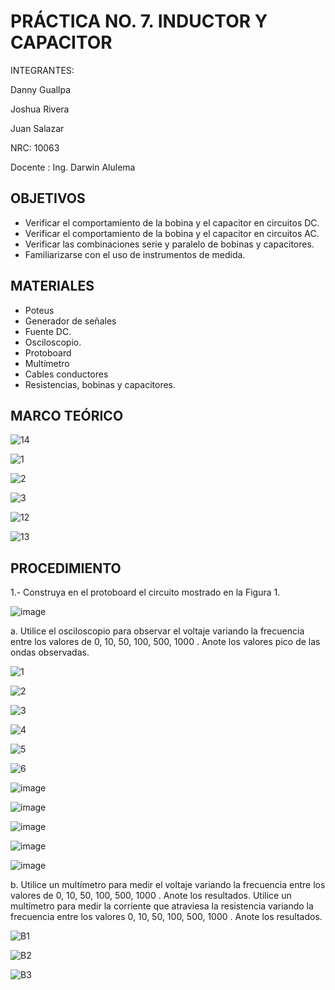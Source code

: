 # PRÁCTICA NO. 7. INDUCTOR Y CAPACITOR

INTEGRANTES:

Danny Guallpa

Joshua Rivera

Juan Salazar

NRC: 10063

Docente : Ing. Darwin Alulema

## OBJETIVOS 

- Verificar el comportamiento de la bobina y el capacitor en circuitos DC.
- Verificar el comportamiento de la bobina y el capacitor en circuitos AC.
- Verificar las combinaciones serie y paralelo de bobinas y capacitores.
- Familiarizarse con el uso de instrumentos de medida.

## MATERIALES

- Poteus
- Generador de señales
- Fuente DC.
- Osciloscopio.
- Protoboard
- Multímetro
- Cables conductores
- Resistencias, bobinas y capacitores.

## MARCO TEÓRICO

![14](https://user-images.githubusercontent.com/116693260/217032053-cf512dcc-d344-45aa-8beb-dee85b4aca60.jpg)

![1](https://user-images.githubusercontent.com/116693260/217032021-f8098299-67fb-4a68-a837-45ab74ef9181.jpg)

![2](https://user-images.githubusercontent.com/116693260/217032025-181b1362-0699-4dd8-a5d0-169de0e27b5f.jpg)

![3](https://user-images.githubusercontent.com/116693260/217032028-b05c7fa7-1b32-4a51-bff9-cce21f98781a.jpg)

![12](https://user-images.githubusercontent.com/116693260/217032099-ad5164b3-f05d-4242-8a68-246602752d3e.jpg)

![13](https://user-images.githubusercontent.com/116693260/217032104-a1ea939d-e6b5-4523-b873-b308be7f5c76.jpg)

## PROCEDIMIENTO

1.- Construya en el protoboard el circuito mostrado en la Figura 1.

![image](https://user-images.githubusercontent.com/116693260/217995753-0ac9b5b7-2b6a-4404-b31c-4a413360833a.png)

a. Utilice el osciloscopio para observar el voltaje  variando la frecuencia entre los
valores de 0, 10, 50, 100, 500, 1000 . Anote los valores pico de las ondas observadas.

![1](https://user-images.githubusercontent.com/116693260/217995336-20537562-a080-4cdb-a0bf-9689766ff205.jpg)

![2](https://user-images.githubusercontent.com/116693260/217995340-a8e3946e-7925-45ce-99d5-9ded4790dd99.jpg)

![3](https://user-images.githubusercontent.com/116693260/217995341-c88c8617-4da5-432d-bc5d-16ef3418fcc3.jpg)

![4](https://user-images.githubusercontent.com/116693260/217995342-e0c3a61f-b412-49e2-967b-cda6355ff44d.jpg)

![5](https://user-images.githubusercontent.com/116693260/217995343-5b85d59b-8ea3-4cc3-b25d-fae897be9974.jpg)

![6](https://user-images.githubusercontent.com/116693260/217995345-b110ace8-f539-4780-a87a-6efd3bc84d4b.jpg)

![image](https://user-images.githubusercontent.com/116821649/217996651-7e7e65d9-e715-4c0b-9199-7e72edd39ac4.png)

![image](https://user-images.githubusercontent.com/116821649/217996762-ae7ec448-0554-4d3c-8710-3419366c4866.png)

![image](https://user-images.githubusercontent.com/116821649/217996805-22f76b8d-9c89-450c-b46b-6b996e9c40ad.png)

![image](https://user-images.githubusercontent.com/117873786/217995931-bb73d115-ad3f-4426-b447-6c93ed1c1b77.png)

![image](https://user-images.githubusercontent.com/117873786/217996217-3a707b18-ec48-408a-8827-e362ddd763a8.png)

b. Utilice un multímetro para medir el voltaje  variando la frecuencia entre los valores
de 0, 10, 50, 100, 500, 1000 . Anote los resultados. Utilice un multímetro para medir la corriente que atraviesa la resistencia variando la
frecuencia entre los valores 0, 10, 50, 100, 500, 1000 . Anote los resultados.

![B1](https://user-images.githubusercontent.com/116693260/217996591-1c88ab8f-37c6-4774-af3e-79c3fa175b96.jpg)

![B2](https://user-images.githubusercontent.com/116693260/217996593-458dba0b-4ea0-4840-b3ab-cd6787591bf2.jpg)

![B3](https://user-images.githubusercontent.com/116693260/217996595-a3c44bbc-a4d8-4edb-b707-cd3684865012.jpg)


